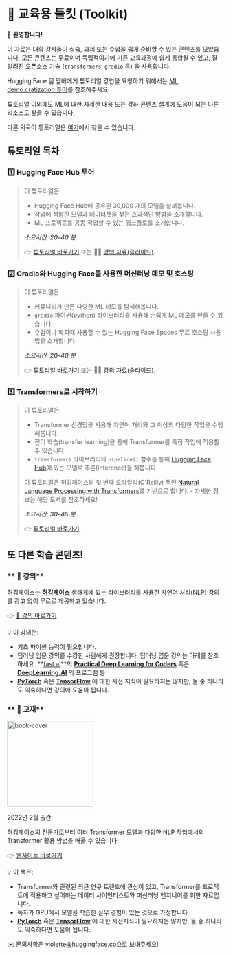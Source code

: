 # 🤗 교육용 툴킷 (Toolkit)


<aside>


👋 **환영합니다!**


이 자료는 대학 강사들이 실습, 과제 또는 수업을 쉽게 준비할 수 있는 콘텐츠를 모았습니다. 모든 콘텐츠는 무료이며 독립적이기에 기존 교육과정에 쉽게 통합될 수 있고, 잘 알려진 오픈소스 기술 (`transformers`, `gradio` 등) 을 사용합니다.


Hugging Face 팀 멤버에게 튜토리얼 강연을 요청하기 위해서는 [ML demo.cratization 투어](https://www.notion.so/ML-Demo-cratization-tour-with-66847a294abd4e9785e85663f5239652)를 참조해주세요.


튜토리얼 이외에도 ML에 대한 자세한 내용 또는 강좌 콘텐츠 설계에 도움이 되는 다른 리소스도 찾을 수 있습니다.


</aside>


다른 외국어 튜토리얼은  [여기](https://github.com/huggingface/education-toolkit#-translations)에서 찾을 수 있습니다.


## **튜토리얼 목차**


### 1️⃣ Hugging Face Hub 투어


> 이 튜토리얼은:
>
> - Hugging Face Hub에 공유된 30,000 개의 모델을 살펴봅니다. 
> - 작업에 적합한 모델과 데이터셋을 찾는 효과적인 방법을 소개합니다.
> - ML 프로젝트를 공동 작업할 수 있는 워크플로를 소개합니다.
>
> **_소요시간: 20-40 분_**
>
> 👉 [튜토리얼 바로가기](https://github.com/huggingface/education-toolkit/blob/main/tutorials/KO/01_huggingface-hub-tour.md) 또는 👩‍🏫 [강의 자료(슬라이드)](https://docs.google.com/presentation/d/1zQqpFTcpNLV7haj2Inw2qKHq8DjfZEaiObW1ZkLvPWM/edit?usp=sharing).

### 2️⃣ Gradio와 Hugging Face를 사용한 머신러닝 데모 및 호스팅


> 이 튜토리얼은:
>
> - 커뮤니티가 만든 다양한 ML 데모를 탐색해봅니다.
> - `gradio` 파이썬(python) 라이브러리를 사용해 손쉽게 ML 데모를 만들 수 있습니다.
> - 수업이나 학회때 사용할 수 있는 Hugging Face Spaces 무료 호스팅 사용법을 소개합니다.
>
> **_소요시간: 20-40 분_**
>
> 👉 [튜토리얼 바로가기](https://colab.research.google.com/github/huggingface/education-toolkit/blob/main/02_ml-demos-with-gradio.ipynb) 또는 👩‍🏫 [강의 자료(슬라이드)](https://docs.google.com/presentation/d/14EU_xjtINXtpidWLnUvfcEpmxN46ORS-PLpwfUf8C1I/edit?usp=sharing).


### 3️⃣ Transformers로 시작하기


> 이 튜토리얼은:
>
> - Transformer 신경망을 사용해 자연어 처리와 그 이상의 다양한 작업을 수행해봅니다.
> - 전이 학습(transfer learning)을 통해 Transformer를 특정 작업에 적용할 수 있습니다.
> - `transformers` 라이브러리의 `pipeline()` 함수를 통해 [Hugging Face Hub](https://huggingface.co/models)에 있는 모델로 추론(inference)을 해봅니다.
>
> 이 튜토리얼은 허깅페이스의 첫 번째 오라일리(O'Reilly) 책인 [Natural Language Processing with Transformers](https://transformersbook.com/)를 기반으로 합니다. - 자세한 정보는 해당 도서를 참조하세요!
>
> **_소요시간: 30-45 분_**
>
> 👉 [튜토리얼 바로가기](https://colab.research.google.com/github/huggingface/education-toolkit/blob/main/03_getting-started-with-transformers.ipynb)


## **또 다른 학습 콘텐츠!**


### ** 🤗 강의**


허깅페이스는 **[허깅페이스](https://huggingface.co/)** 생태계에 있는 라이브러리를 사용한 자연어 처리(NLP) 강의를 광고 없이 무료로 제공하고 있습니다.


👉 [🤗 강의 바로가기](https://huggingface.co/course/chapter1/1)


<aside>
💡 이 강의는:


- 기초 파이썬 능력이 필요합니다.
- 딥러닝 입문 강의를 수강한 사람에게 권장합니다. 딥러닝 입문 강의는 아래를 참조하세요. **[fast.ai](https://www.fast.ai/)**의 **[Practical Deep Learning for Coders](https://course.fast.ai/)** 혹은 **[DeepLearning.AI](https://www.deeplearning.ai/)** 의 프로그램 등 
- **[PyTorch](https://pytorch.org/)** 혹은 **[TensorFlow](https://www.tensorflow.org/)** 에 대한 사전 지식이 필요하지는 않지만, 둘 중 하나라도 익숙하다면 강의에 도움이 됩니다. 
</aside>


### ** 🤗 교재**


<img alt="book-cover" height=200 src="../../images/book_cover.jpg" id="book-cover"/>


2022년 2월 출간


허깅페이스의 전문가로부터 여러 Transformer 모델과 다양한 NLP 작업에서의 Transformer 활용 방법을 배울 수 있습니다.


👉 [웹사이트 바로가기](https://transformersbook.com/)


<aside>
💡 이 책은:


- Transformer와 관련된 최근 연구 트렌드에 관심이 있고, Transformer를 프로젝트에 적용하고 싶어하는 데이터 사이언티스트와 머신러닝 엔지니어를 위한 자료입니다. 
- 독자가 GPU에서 모델을 학습한 실무 경험이 있는 것으로 가정합니다.
- **[PyTorch](https://pytorch.org/)** 혹은 **[TensorFlow](https://www.tensorflow.org/)** 에 대한 사전지식이 필요하지는 않지만, 둘 중 하나라도 익숙하다면 도움이 됩니다. 
</aside>


<aside>


✉️ 문의사항은 violette@huggingface.co으로 보내주세요!


</aside>